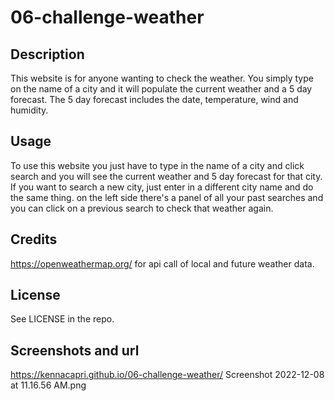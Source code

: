 # 06-challenge-weather

## Description
This website is for anyone wanting to check the weather. You simply type on the name of a city and it will populate the current weather and a 5 day forecast. The 5 day forecast includes the date, temperature, wind and humidity.

## Usage
To use this website you just have to type in the name of a city and click search and you will see the current weather and 5 day forecast for that city. If you want to search a new city, just enter in a different city name and do the same thing. on the left side there's a panel of all your past searches and you can click on a previous search to check that weather again.

## Credits
https://openweathermap.org/ for api call of local and future weather data.

## License
See LICENSE in the repo.

## Screenshots and url
https://kennacapri.github.io/06-challenge-weather/
Screenshot 2022-12-08 at 11.16.56 AM.png


